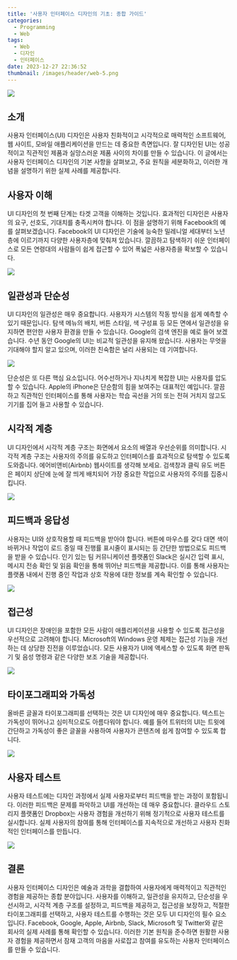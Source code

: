```yaml
---
title: '사용자 인터페이스 디자인의 기초: 종합 가이드'
categories:
  - Programming
  - Web
tags:
  - Web
  - 디자인
  - 인터페이스
date: 2023-12-27 22:36:52
thumbnail: /images/header/web-5.png
---
```


![](/images/header/web-5.png)

## 소개

사용자 인터페이스(UI) 디자인은 사용자 친화적이고 시각적으로 매력적인 소프트웨어, 웹 사이트, 모바일 애플리케이션을 만드는 데 중요한 측면입니다. 잘 디자인된 UI는 성공적이고 직관적인 제품과 실망스러운 제품 사이의 차이를 만들 수 있습니다. 이 글에서는 사용자 인터페이스 디자인의 기본 사항을 살펴보고, 주요 원칙을 세분화하고, 이러한 개념을 설명하기 위한 실제 사례를 제공합니다.

## 사용자 이해

UI 디자인의 첫 번째 단계는 타겟 고객을 이해하는 것입니다. 효과적인 디자인은 사용자의 요구, 선호도, 기대치를 충족시켜야 합니다. 이 점을 설명하기 위해 Facebook의 예를 살펴보겠습니다. Facebook의 UI 디자인은 기술에 능숙한 밀레니얼 세대부터 노년층에 이르기까지 다양한 사용자층에 맞춰져 있습니다. 깔끔하고 탐색하기 쉬운 인터페이스로 모든 연령대의 사람들이 쉽게 접근할 수 있어 폭넓은 사용자층을 확보할 수 있습니다.

![](/images/header/web-5_1.png)

## 일관성과 단순성

UI 디자인의 일관성은 매우 중요합니다. 사용자가 시스템의 작동 방식을 쉽게 예측할 수 있기 때문입니다. 탐색 메뉴의 배치, 버튼 스타일, 색 구성표 등 모든 면에서 일관성을 유지하면 편안한 사용자 환경을 만들 수 있습니다. Google의 검색 엔진을 예로 들어 보겠습니다. 수년 동안 Google의 UI는 비교적 일관성을 유지해 왔습니다. 사용자는 무엇을 기대해야 할지 알고 있으며, 이러한 친숙함은 널리 사용되는 데 기여합니다.

![](/images/header/web-5_2.png)

단순성은 또 다른 핵심 요소입니다. 어수선하거나 지나치게 복잡한 UI는 사용자를 압도할 수 있습니다. Apple의 iPhone은 단순함의 힘을 보여주는 대표적인 예입니다. 깔끔하고 직관적인 인터페이스를 통해 사용자는 학습 곡선을 거의 또는 전혀 거치지 않고도 기기를 집어 들고 사용할 수 있습니다.

## 시각적 계층

UI 디자인에서 시각적 계층 구조는 화면에서 요소의 배열과 우선순위를 의미합니다. 시각적 계층 구조는 사용자의 주의를 유도하고 인터페이스를 효과적으로 탐색할 수 있도록 도와줍니다. 에어비앤비(Airbnb) 웹사이트를 생각해 보세요. 검색창과 클릭 유도 버튼은 페이지 상단에 눈에 잘 띄게 배치되어 가장 중요한 작업으로 사용자의 주의를 집중시킵니다.

![](/images/header/web-5_3.png)

## 피드백과 응답성

사용자는 UI와 상호작용할 때 피드백을 받아야 합니다. 버튼에 마우스를 갖다 대면 색이 바뀌거나 작업이 로드 중일 때 진행률 표시줄이 표시되는 등 간단한 방법으로도 피드백을 받을 수 있습니다. 인기 있는 팀 커뮤니케이션 플랫폼인 Slack은 실시간 입력 표시, 메시지 전송 확인 및 읽음 확인을 통해 뛰어난 피드백을 제공합니다. 이를 통해 사용자는 플랫폼 내에서 진행 중인 작업과 상호 작용에 대한 정보를 계속 확인할 수 있습니다.

![](/images/header/web-5_4.png)

## 접근성

UI 디자인은 장애인을 포함한 모든 사람이 애플리케이션을 사용할 수 있도록 접근성을 우선적으로 고려해야 합니다. Microsoft의 Windows 운영 체제는 접근성 기능을 개선하는 데 상당한 진전을 이루었습니다. 모든 사용자가 UI에 액세스할 수 있도록 화면 판독기 및 음성 명령과 같은 다양한 보조 기술을 제공합니다.

![](/images/header/web-5_5.png)

## 타이포그래피와 가독성

올바른 글꼴과 타이포그래피를 선택하는 것은 UI 디자인에 매우 중요합니다. 텍스트는 가독성이 뛰어나고 심미적으로도 아름다워야 합니다. 예를 들어 트위터의 UI는 트윗에 간단하고 가독성이 좋은 글꼴을 사용하여 사용자가 콘텐츠에 쉽게 참여할 수 있도록 합니다.

![](/images/header/web-5_6.png)

## 사용자 테스트

사용자 테스트에는 디자인 과정에서 실제 사용자로부터 피드백을 받는 과정이 포함됩니다. 이러한 피드백은 문제를 파악하고 UI를 개선하는 데 매우 중요합니다. 클라우드 스토리지 플랫폼인 Dropbox는 사용자 경험을 개선하기 위해 정기적으로 사용자 테스트를 실시합니다. 실제 사용자의 참여를 통해 인터페이스를 지속적으로 개선하고 사용자 친화적인 인터페이스를 만듭니다.

![](/images/header/web-5_7.png)

## 결론

사용자 인터페이스 디자인은 예술과 과학을 결합하여 사용자에게 매력적이고 직관적인 경험을 제공하는 종합 분야입니다. 사용자를 이해하고, 일관성을 유지하고, 단순성을 우선시하고, 시각적 계층 구조를 설정하고, 피드백을 제공하고, 접근성을 보장하고, 적절한 타이포그래피를 선택하고, 사용자 테스트를 수행하는 것은 모두 UI 디자인의 필수 요소입니다. Facebook, Google, Apple, Airbnb, Slack, Microsoft 및 Twitter와 같은 회사의 실제 사례를 통해 확인할 수 있습니다. 이러한 기본 원칙을 준수하면 원활한 사용자 경험을 제공하면서 잠재 고객의 마음을 사로잡고 참여를 유도하는 사용자 인터페이스를 만들 수 있습니다.
